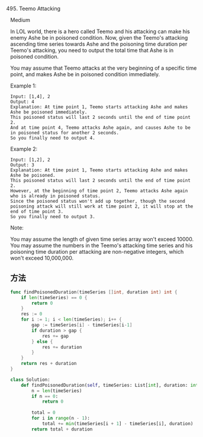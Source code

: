 495. Teemo Attacking


Medium


In LOL world, there is a hero called Teemo and his attacking can make his enemy Ashe be in poisoned condition. Now, given the Teemo's attacking ascending time series towards Ashe and the poisoning time duration per Teemo's attacking, you need to output the total time that Ashe is in poisoned condition.

You may assume that Teemo attacks at the very beginning of a specific time point, and makes Ashe be in poisoned condition immediately.

Example 1:

```
Input: [1,4], 2
Output: 4
Explanation: At time point 1, Teemo starts attacking Ashe and makes Ashe be poisoned immediately. 
This poisoned status will last 2 seconds until the end of time point 2. 
And at time point 4, Teemo attacks Ashe again, and causes Ashe to be in poisoned status for another 2 seconds. 
So you finally need to output 4.
```

Example 2:

```
Input: [1,2], 2
Output: 3
Explanation: At time point 1, Teemo starts attacking Ashe and makes Ashe be poisoned. 
This poisoned status will last 2 seconds until the end of time point 2. 
However, at the beginning of time point 2, Teemo attacks Ashe again who is already in poisoned status. 
Since the poisoned status won't add up together, though the second poisoning attack will still work at time point 2, it will stop at the end of time point 3. 
So you finally need to output 3.
```

Note:
 
You may assume the length of given time series array won't exceed 10000.   
You may assume the numbers in the Teemo's attacking time series and his poisoning time duration    per attacking are non-negative integers, which won't exceed 10,000,000.


## 方法


```go
func findPoisonedDuration(timeSeries []int, duration int) int {
	if len(timeSeries) == 0 {
		return 0
	}
	res := 0
	for i := 1; i < len(timeSeries); i++ {
		gap := timeSeries[i] - timeSeries[i-1]
		if duration > gap {
			res += gap
		} else {
			res += duration
		}
	}
	return res + duration
} 
```


```python
class Solution:
    def findPoisonedDuration(self, timeSeries: List[int], duration: int) -> int:
        n = len(timeSeries)
        if n == 0:
            return 0
        
        total = 0
        for i in range(n - 1):
            total += min(timeSeries[i + 1] - timeSeries[i], duration)
        return total + duration
```
